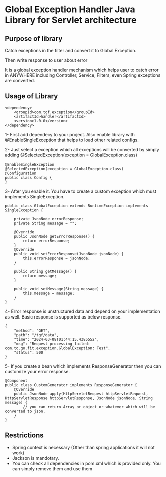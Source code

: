 # Global Exception Handler Java Library for Servlet architecture

## Purpose of library

Catch exceptions in the filter and convert it to Global Exception.

Then write response to user about error

It is a global exception handler mechanism which helps user to catch error in ANYWHERE including Controller, Service, Filters, even Spring exceptions are converted.

## Usage of Library

```
<dependency>
    <groupId>com.tgf.exception</groupId>
    <artifactId>handler</artifactId>
    <version>1.0.0</version>
</dependency>
```

1- First add dependecy to your project. Also enable library with @EnableSingleException that helps to load other related configs.

2- Just select a exception which all exceptions will be converted by simply adding @SelectedException(exception = GlobalException.class)

```
@EnableSingleException
@SelectedException(exception = GlobalException.class)
@Configuration
public class Config {
}
```

3- After you enable it. You have to create a custom exception which must implements SingleException.

```
public class GlobalException extends RuntimeException implements SingleException {

    private JsonNode errorResponse;
    private String message = "";
    
    @Override
    public JsonNode getErrorResponse() {
        return errorResponse;
    }
    @Override
    public void setErrorResponse(JsonNode jsonNode) {
        this.errorResponse = jsonNode;
    }
    
    public String getMessage() {
        return message;
    }
    
    public void setMessage(String message) {
        this.message = message;
    }
}
```

4- Error response is unstructured data and depend on your implementation as well. Basic response is supported as below response.

```
{
    "method": "GET",
    "path": "/tgf/data",
    "time": "2024-03-08T01:44:15.4385552",
    "msg": "Request processing failed: com.to.go.fit.exception.GlobalException: Test",
    "status": 500
}
```

 5- If you create a bean which implements ResponseGenerator then you can customize your error response.
 
```
@Component
public class CustomGenerator implements ResponseGenerator {
    @Override
    public JsonNode apply(HttpServletRequest httpServletRequest, HttpServletResponse httpServletResponse, JsonNode jsonNode, String message) {
        // you can return Array or object or whatever which will be converted to json.
    }
}
```

## Restrictions

* Spring context is necessary (Other than spring applications it will not work)
* Jackson is mandotary.
* You can check all dependencies in pom.xml which is provided only. You can simply remove them and use them





